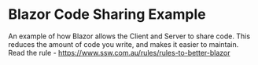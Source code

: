 # Blazor Code Sharing Example

An example of how Blazor allows the Client and Server to share code. This reduces the amount of code you write, and makes it easier to maintain.   
Read the rule - https://www.ssw.com.au/rules/rules-to-better-blazor
